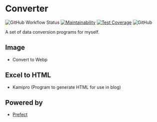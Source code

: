 # Converter

![GitHub Workflow Status](https://img.shields.io/github/workflow/status/angelmaneuver/converter/Converter%20CI) [![Maintainability](https://api.codeclimate.com/v1/badges/59f1fdac918a5ea86961/maintainability)](https://codeclimate.com/github/Angelmaneuver/converter/maintainability) [![Test Coverage](https://api.codeclimate.com/v1/badges/59f1fdac918a5ea86961/test_coverage)](https://codeclimate.com/github/Angelmaneuver/converter/test_coverage) ![GitHub](https://img.shields.io/github/license/angelmaneuver/converter)

A set of data conversion programs for myself.

## Image
 - Convert to Webp

## Excel to HTML
 - Kamipro (Program to generate HTML for use in blog)

## Powered by
 - [Prefect](https://docs.prefect.io)
